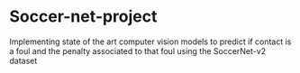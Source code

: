 # Soccer-net-project
Implementing state of the art computer vision models to predict if contact is a foul and the penalty associated to that foul using the SoccerNet-v2 dataset
